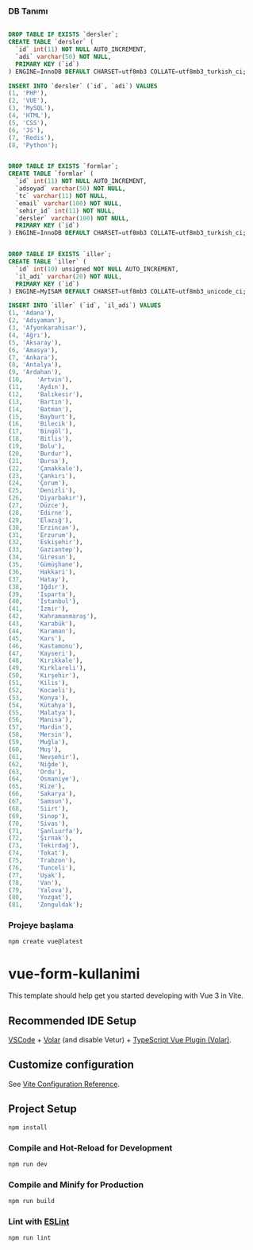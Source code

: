 ### DB Tanımı

```SQL

DROP TABLE IF EXISTS `dersler`;
CREATE TABLE `dersler` (
  `id` int(11) NOT NULL AUTO_INCREMENT,
  `adi` varchar(50) NOT NULL,
  PRIMARY KEY (`id`)
) ENGINE=InnoDB DEFAULT CHARSET=utf8mb3 COLLATE=utf8mb3_turkish_ci;

INSERT INTO `dersler` (`id`, `adi`) VALUES
(1,	'PHP'),
(2,	'VUE'),
(3,	'MySQL'),
(4,	'HTML'),
(5,	'CSS'),
(6,	'JS'),
(7,	'Redis'),
(8,	'Python');


DROP TABLE IF EXISTS `formlar`;
CREATE TABLE `formlar` (
  `id` int(11) NOT NULL AUTO_INCREMENT,
  `adsoyad` varchar(50) NOT NULL,
  `tc` varchar(11) NOT NULL,
  `email` varchar(100) NOT NULL,
  `sehir_id` int(11) NOT NULL,
  `dersler` varchar(100) NOT NULL,
  PRIMARY KEY (`id`)
) ENGINE=InnoDB DEFAULT CHARSET=utf8mb3 COLLATE=utf8mb3_turkish_ci;


DROP TABLE IF EXISTS `iller`;
CREATE TABLE `iller` (
  `id` int(10) unsigned NOT NULL AUTO_INCREMENT,
  `il_adi` varchar(20) NOT NULL,
  PRIMARY KEY (`id`)
) ENGINE=MyISAM DEFAULT CHARSET=utf8mb3 COLLATE=utf8mb3_unicode_ci;

INSERT INTO `iller` (`id`, `il_adi`) VALUES
(1,	'Adana'),
(2,	'Adıyaman'),
(3,	'Afyonkarahisar'),
(4,	'Ağrı'),
(5,	'Aksaray'),
(6,	'Amasya'),
(7,	'Ankara'),
(8,	'Antalya'),
(9,	'Ardahan'),
(10,	'Artvin'),
(11,	'Aydın'),
(12,	'Balıkesir'),
(13,	'Bartın'),
(14,	'Batman'),
(15,	'Bayburt'),
(16,	'Bilecik'),
(17,	'Bingöl'),
(18,	'Bitlis'),
(19,	'Bolu'),
(20,	'Burdur'),
(21,	'Bursa'),
(22,	'Çanakkale'),
(23,	'Çankırı'),
(24,	'Çorum'),
(25,	'Denizli'),
(26,	'Diyarbakır'),
(27,	'Düzce'),
(28,	'Edirne'),
(29,	'Elazığ'),
(30,	'Erzincan'),
(31,	'Erzurum'),
(32,	'Eskişehir'),
(33,	'Gaziantep'),
(34,	'Giresun'),
(35,	'Gümüşhane'),
(36,	'Hakkari'),
(37,	'Hatay'),
(38,	'Iğdır'),
(39,	'Isparta'),
(40,	'İstanbul'),
(41,	'İzmir'),
(42,	'Kahramanmaraş'),
(43,	'Karabük'),
(44,	'Karaman'),
(45,	'Kars'),
(46,	'Kastamonu'),
(47,	'Kayseri'),
(48,	'Kırıkkale'),
(49,	'Kırklareli'),
(50,	'Kırşehir'),
(51,	'Kilis'),
(52,	'Kocaeli'),
(53,	'Konya'),
(54,	'Kütahya'),
(55,	'Malatya'),
(56,	'Manisa'),
(57,	'Mardin'),
(58,	'Mersin'),
(59,	'Muğla'),
(60,	'Muş'),
(61,	'Nevşehir'),
(62,	'Niğde'),
(63,	'Ordu'),
(64,	'Osmaniye'),
(65,	'Rize'),
(66,	'Sakarya'),
(67,	'Samsun'),
(68,	'Siirt'),
(69,	'Sinop'),
(70,	'Sivas'),
(71,	'Şanlıurfa'),
(72,	'Şırnak'),
(73,	'Tekirdağ'),
(74,	'Tokat'),
(75,	'Trabzon'),
(76,	'Tunceli'),
(77,	'Uşak'),
(78,	'Van'),
(79,	'Yalova'),
(80,	'Yozgat'),
(81,	'Zonguldak');

```

### Projeye başlama

```bash
npm create vue@latest
```

# vue-form-kullanimi

This template should help get you started developing with Vue 3 in Vite.

## Recommended IDE Setup

[VSCode](https://code.visualstudio.com/) + [Volar](https://marketplace.visualstudio.com/items?itemName=Vue.volar) (and disable Vetur) + [TypeScript Vue Plugin (Volar)](https://marketplace.visualstudio.com/items?itemName=Vue.vscode-typescript-vue-plugin).

## Customize configuration

See [Vite Configuration Reference](https://vitejs.dev/config/).

## Project Setup

```sh
npm install
```

### Compile and Hot-Reload for Development

```sh
npm run dev
```

### Compile and Minify for Production

```sh
npm run build
```

### Lint with [ESLint](https://eslint.org/)

```sh
npm run lint
```
